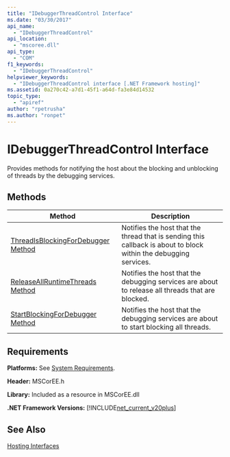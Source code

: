 ```yaml
---
title: "IDebuggerThreadControl Interface"
ms.date: "03/30/2017"
api_name: 
  - "IDebuggerThreadControl"
api_location: 
  - "mscoree.dll"
api_type: 
  - "COM"
f1_keywords: 
  - "IDebuggerThreadControl"
helpviewer_keywords: 
  - "IDebuggerThreadControl interface [.NET Framework hosting]"
ms.assetid: 0a270c42-a7d1-45f1-a64d-fa3e84d14532
topic_type: 
  - "apiref"
author: "rpetrusha"
ms.author: "ronpet"
---
```

# IDebuggerThreadControl Interface
Provides methods for notifying the host about the blocking and unblocking of threads by the debugging services.  
  
## Methods  
  
|Method|Description|  
|------------|-----------------|  
|[ThreadIsBlockingForDebugger Method](../../../../docs/framework/unmanaged-api/hosting/idebuggerthreadcontrol-threadisblockingfordebugger-method.md)|Notifies the host that the thread that is sending this callback is about to block within the debugging services.|  
|[ReleaseAllRuntimeThreads Method](../../../../docs/framework/unmanaged-api/hosting/idebuggerthreadcontrol-releaseallruntimethreads-method.md)|Notifies the host that the debugging services are about to release all threads that are blocked.|  
|[StartBlockingForDebugger Method](../../../../docs/framework/unmanaged-api/hosting/idebuggerthreadcontrol-startblockingfordebugger-method.md)|Notifies the host that the debugging services are about to start blocking all threads.|  
  
## Requirements  
 **Platforms:** See [System Requirements](../../../../docs/framework/get-started/system-requirements.md).  
  
 **Header:** MSCorEE.h  
  
 **Library:** Included as a resource in MSCorEE.dll  
  
 **.NET Framework Versions:** [!INCLUDE[net_current_v20plus](../../../../includes/net-current-v20plus-md.md)]  
  
## See Also  
 [Hosting Interfaces](../../../../docs/framework/unmanaged-api/hosting/hosting-interfaces.md)

